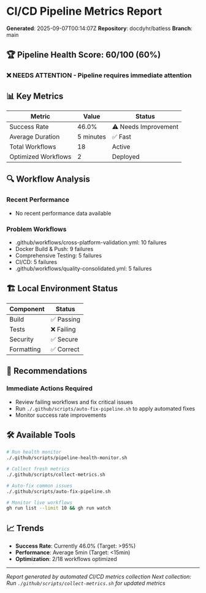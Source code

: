 # CI/CD Pipeline Metrics Report

**Generated**: 2025-09-07T00:14:07Z
**Repository**: docdyhr/batless
**Branch**: main

## 🏆 Pipeline Health Score: 60/100 (60%)

### ❌ **NEEDS ATTENTION** - Pipeline requires immediate attention

## 📊 Key Metrics

| Metric | Value | Status |
|--------|-------|---------|
| Success Rate | 46.0% | ⚠️ Needs Improvement |
| Average Duration | 5 minutes | ✅ Fast |
| Total Workflows | 18 | Active |
| Optimized Workflows | 2 | Deployed |

## 🔍 Workflow Analysis

### Recent Performance
- No recent performance data available

### Problem Workflows
- .github/workflows/cross-platform-validation.yml: 10 failures
- Docker Build & Push: 9 failures
- Comprehensive Testing: 5 failures
- CI/CD: 5 failures
- .github/workflows/quality-consolidated.yml: 5 failures

## 🏗️ Local Environment Status

| Component | Status |
|-----------|---------|
| Build | ✅ Passing |
| Tests | ❌ Failing |
| Security | ✅ Secure |
| Formatting | ✅ Correct |

## 🚀 Recommendations

### Immediate Actions Required
- Review failing workflows and fix critical issues
- Run `./.github/scripts/auto-fix-pipeline.sh` to apply automated fixes
- Monitor success rate improvements

## 🛠️ Available Tools

```bash
# Run health monitor
./.github/scripts/pipeline-health-monitor.sh

# Collect fresh metrics
./.github/scripts/collect-metrics.sh

# Auto-fix common issues
./.github/scripts/auto-fix-pipeline.sh

# Monitor live workflows
gh run list --limit 10 && gh run watch
```

## 📈 Trends

- **Success Rate**: Currently 46.0% (Target: >95%)
- **Performance**: Average 5min (Target: <15min)
- **Optimization**: 2/18 workflows optimized

---

*Report generated by automated CI/CD metrics collection*
*Next collection: Run `./github/scripts/collect-metrics.sh` for updated metrics*
